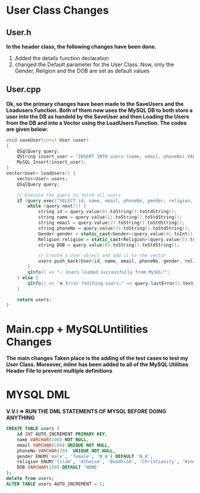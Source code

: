 # User Class Changes

## User.h

**In the header class, the following changes have been done.**

1. Added the details function declaration
2. changed the Default parameter for the User Class. Now, only the Gender, Religion and the DOB are set as default values

## User.cpp

**Ok, so the primary changes have been made to the SaveUsers and the Loadusers Function. Both of them now uses the MySQL DB to both store a user into the DB as handeld by the SaveUser and then Loading the Users from the DB and into a Vector using the LoadUsers Function. The codes are given below:**

```cpp
void saveUser(const User &user)
{
    QSqlQuery query;
    QString insert_user = "INSERT INTO users (name, email, phoneNo) VALUES ('"+QString::fromStdString(user.getName())+"', '"+QString::fromStdString(user.getEmail())+"', '"+QString::fromStdString(user.getPhoneNo())+"'  )";
    MySQL_Insert(insert_user);
}
vector<User> loadUsers() {
    vector<User> users;
    QSqlQuery query;

    // Execute the query to fetch all users
    if (query.exec("SELECT id, name, email, phoneNo, gender, religion, DOB FROM users")) {
        while (query.next()) {
            string id = query.value(0).toString().toStdString();
            string name = query.value(1).toString().toStdString();
            string email = query.value(2).toString().toStdString();
            string phoneNo = query.value(3).toString().toStdString();
            Gender gender = static_cast<Gender>(query.value(4).toInt()); // Convert int to Gender enum
            Religion religion = static_cast<Religion>(query.value(5).toInt()); // Convert int to Religion enum
            string DOB = query.value(6).toString().toStdString();

            // Create a User object and add it to the vector
            users.push_back(User(id, name, email, phoneNo, gender, religion, DOB));
        }
        qInfo() << "✅ Users loaded successfully from MySQL!";
    } else {
        qInfo() << "❌ Error fetching users:" << query.lastError().text();
    }

    return users;
}
```

# Main.cpp + MySQLUntilities Changes

**The main changes Taken place is the adding of the test cases to test my User Class. Moreover, _inline_ has been added to all of the MySQL Utilities Header File to prevent multiple definitions**

# MYSQL DML

**V.V.I => RUN THE DML STATEMENTS OF MYSQL BEFORE DOING ANYTHING**

```sql
CREATE TABLE users (
    id INT AUTO_INCREMENT PRIMARY KEY,
    name VARCHAR(100) NOT NULL,
    email VARCHAR(100) UNIQUE NOT NULL,
    phoneNo VARCHAR(20)  UNIQUE NOT NULL,
    gender ENUM('male', 'female', 'N_A') DEFAULT 'N_A',
    religion ENUM('Islam', 'Atheism', 'Buddhism', 'Christianity', 'Hinduism', 'Judaism', 'Sikhism', 'Zoroastrianism', 'Other') DEFAULT 'Other',
    DOB VARCHAR(100) DEFAULT 'NONE'
);
delete from users;
ALTER TABLE users AUTO_INCREMENT = 1;
```
